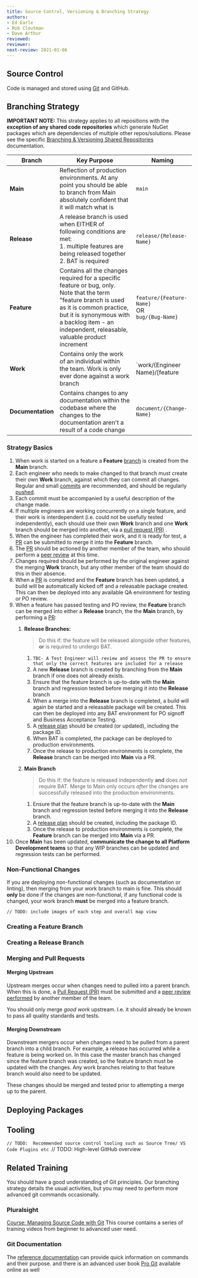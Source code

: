 ```yaml
---
title: Source Control, Versioning & Branching Strategy
authors: 
- Ed Earle
- Rob Cloutman
- Dave Arthur
reviewed: 
reviewer:
next-review: 2021-01-06
---
```


## Source Control

Code is managed and stored using [Git](https://git-scm.com/docs) and GitHub.

## Branching Strategy

**IMPORTANT NOTE:** This strategy applies to all repositions with the **exception of any shared code repositories** which generate NuGet packages which are  dependencies of multiple other repos/solutions. Please see the specific [Branching & Versioning Shared Repositories](/Delivery-Practices/Build-and-Release/Engineering/Source-Control,-Versioning-&-Branching-Strategy/Branching-&-Versioning-Shared-Code-Repositories) documentation.

| **Branch** | **Key Purpose** | **Naming** |
|--|--|--|
| **Main** | Reflection of production environments. At any point you should be able to branch from Main absolutely confident that it will match what is  | `main` |
| **Release** | A release branch is used when EITHER of following conditions are met: <br> 1. multiple features are being released together <br> 2. BAT is required | `release/{Release-Name}` |
| **Feature** | Contains all the changes required for a specific feature or bug, only. Note that the term "feature branch is used as it is common practice, but it is synonymous with a backlog item - an independent, releasable, valuable product increment | `feature/{Feature-Name}` <br> OR <br> `bug/{Bug-Name}` |
| **Work** | Contains only the work of an individual within the team. Work is only ever done against a work branch | `work/{Engineer Name}/[feature|bug]/{Feature Name}`|
| **Documentation** | Contains changes to any documentation within the codebase where the changes to the documentation aren't a result of a code change | `document/{Change-Name}`|

### Strategy Basics

1. When work is started on a feature a **Feature** [branch](https://git-scm.com/docs/git-branch) is created from the **Main** branch.
1. Each engineer who needs to make changed to that branch must create their own **Work** branch, against which they can commit all changes. Regular and small [commits](https://git-scm.com/docs/git-commit) are recommended, and should be regularly [pushed](https://git-scm.com/docs/git-push). 
1. Each commit must be accompanied by a useful description of the change made.
1. If multiple engineers are working concurrently on a single feature, and their work is interdependent (i.e. could not be usefully tested independently), each should use their own **Work** branch and one **Work** branch should be merged into another, via a [pull request (PR)](#merging-and-pull-requestss) . 
1. When the engineer has completed their work, and it is ready for test, a [PR](#merging-and-pull-requestss) can be submitted to merge it into the **Feature** branch.
1. The [PR](#merging-and-pull-requestss) should be actioned by another member of the team, who should perform a [peer review](/Delivery-Practices/Build-and-Release/Engineering/Peer-Reviewing) at this time.
1. Changes required should be performed by the original engineer against the merging **Work** branch, but any other member of the team should do this in their absence. 
1. When a [PR](#merging-and-pull-requestss) is completed and the **Feature** branch has been updated, a build will be automatically kicked off and a releasable package created. This can then be deployed into any available QA environment for testing or PO review.
1. When a feature has passed testing and PO review, the **Feature** branch can be merged into either a **Release** branch, the the **Main** branch, by performing a [PR](#merging-and-pull-requests):
    1. **Release Branches:**
        > Do this if:  the feature will be released alongside other features, **or** is required to undergo BAT.

        1. `TBC- A Test Engineer will review and assess the PR to ensure that only the correct features are included for a release`
        1. A new **Release** branch is created by branching from the **Main** branch if one does not already exists. 
        1. Ensure that the feature branch is up-to-date with the **Main** branch and regression tested before merging it into the **Release** branch
        1. When a merge into the **Release** branch is completed, a build will again be started and a releasable package will be created. This can then be deployed into any BAT environment for PO signoff and Business Acceptance Testing. 
        1. A [release plan]() should be created (or updated), including the package ID.
        1. When BAT is completed, the package can be deployed to production environments.
        1. Once the release to production environments is complete, the **Release** branch can be merged into **Main** via a PR.
    1. **Main Branch**
        > Do this if: the feature is released independently **and** does _not_ require BAT. Merge to Main only occurs _after_ the changes are successfully released into the production environments.

        1. Ensure that the feature branch is up-to-date with the **Main** branch and regression tested before merging it into the **Release** branch.
        1. A [release plan]() should be created, including the package ID. 
        1. Once the release to production environments is complete, the **Feature** branch can be merged into **Main** via a PR.
1. Once **Main** has been updated, **communicate the change to all Platform Development teams** so that any WIP branches can be updated and regression tests can be performed.

### Non-Functional Changes

If you are deploying non-functional changes (such as documentation or linting), then merging from your work branch to main is fine. This should **only** be done if the changes are non-functional, if any functional code is changed, your work branch **must** be merged into a feature branch. 

`// TODO: include images of each step and overall map view`

### Creating a Feature Branch

### Creating a Release Branch

### Merging and Pull Requests

#### Merging Upstream
Upstream merges occur when changes need to pulled into a parent branch. When this is done, a [Pull Request (PR)](https://git-scm.com/docs/git-request-pull) must be submitted and a [peer review performed](/Delivery-Practices/Build-and-Release/Engineering/Peer-Reviewing) by another member of the team.

You should only merge _good work_ upstream. I.e. it should already be known to pass all quality standards and tests.

#### Merging Downstream 
Downstream mergers occur when changes need to be pulled from a parent branch into a child branch. For example, a release has occurred while a feature is being worked on. In this case the master branch has changed since the feature branch was created, so the feature branch must be updated with the changes. Any work branches relating to that feature branch would also need to be updated.

These changes should be merged and tested prior to attempting a merge up to the parent.

## Deploying Packages

## Tooling
`// TODO:  Recommended source control tooling such as Source Tree/ VS Code Plugins etc
`// TODO:  High-level GitHub overview

## Related Training
You should have a good understanding of Git principles. Our branching strategy details the usual activities, but you may need to perform more advanced git commands occasionally.

### Pluralsight
[Course: Managing Source Code with Git](https://app.pluralsight.com/paths/skill/managing-source-code-with-git)
This course contains a series of training videos from beginner to advanced user need.

### Git Documentation
The [reference documentation](https://git-scm.com/docs) can provide quick information on commands and their purpose. and there is an advanced user book [Pro Git](https://git-scm.com/book/en/v2) available online as well


